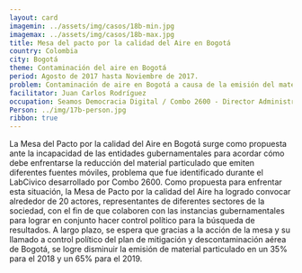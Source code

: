 ```yaml
---
layout: card
imagemin: ../assets/img/casos/18b-min.jpg
imagemax: ../assets/img/casos/18b-max.jpg
title: Mesa del pacto por la calidad del Aire en Bogotá
country: Colombia
city: Bogotá
theme: Contaminación del aire en Bogotá
period: Agosto de 2017 hasta Noviembre de 2017.
problem: Contaminación de aire en Bogotá a causa de la emisión del material particulado por uso de diesel en fuentes móviles y otros contaminantes que emiten fuentes fijas en la ciudad.
facilitator: Juan Carlos Rodríguez
occupation: Seamos Democracia Digital / Combo 2600 - Director Administrativo / Coordinador de Comunicaciones
Person: ../img/17b-person.jpg
ribbon: true
---
```


La Mesa del Pacto por la calidad del Aire en Bogotá surge como propuesta ante la incapacidad de las entidades gubernamentales para acordar cómo debe enfrentarse la reducción del material particulado que emiten diferentes fuentes móviles, problema que fue identificado durante el LabCivico desarrollado por Combo 2600. Como propuesta para enfrentar esta situación, la Mesa de Pacto por la calidad del Aire ha logrado convocar alrededor de 20 actores, representantes de diferentes sectores de la sociedad, con el fin de que colaboren con las instancias gubernamentales para lograr en conjunto hacer control político para la búsqueda de resultados. A largo plazo, se espera que gracias a la acción de la mesa y su llamado a control político del plan de mitigación y descontaminación aérea de Bogotá, se logre disminuir la emisión de material particulado en un 35% para el 2018 y un 65% para el 2019.  
